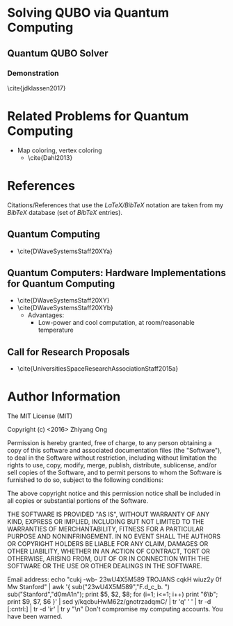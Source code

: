 #	Solving QUBO via Quantum Computing

##	Quantum QUBO Solver

###	Demonstration

\cite{jdklassen2017}



#	Related Problems for Quantum Computing

+ Map coloring, vertex coloring
	- \cite{Dahl2013}



#	References

Citations/References that use the *LaTeX/BibTeX* notation are taken
	from my *BibTeX* database (set of *BibTeX* entries).

##	Quantum Computing

+ \cite{DWaveSystemsStaff20XYa}


##	Quantum Computers: Hardware Implementations for Quantum Computing

+ \cite{DWaveSystemsStaff20XY}
+ \cite{DWaveSystemsStaff20XYb}
	- Advantages:
		* Low-power and cool computation, at room/reasonable
			temperature

##	Call for Research Proposals

+ \cite{UniversitiesSpaceResearchAssociationStaff2015a}




#	Author Information

The MIT License (MIT)

Copyright (c) <2016> Zhiyang Ong

Permission is hereby granted, free of charge, to any person obtaining a copy of this software and associated documentation files (the "Software"), to deal in the Software without restriction, including without limitation the rights to use, copy, modify, merge, publish, distribute, sublicense, and/or sell copies of the Software, and to permit persons to whom the Software is furnished to do so, subject to the following conditions:

The above copyright notice and this permission notice shall be included in all copies or substantial portions of the Software.

THE SOFTWARE IS PROVIDED "AS IS", WITHOUT WARRANTY OF ANY KIND, EXPRESS OR IMPLIED, INCLUDING BUT NOT LIMITED TO THE WARRANTIES OF MERCHANTABILITY, FITNESS FOR A PARTICULAR PURPOSE AND NONINFRINGEMENT. IN NO EVENT SHALL THE AUTHORS OR COPYRIGHT HOLDERS BE LIABLE FOR ANY CLAIM, DAMAGES OR OTHER LIABILITY, WHETHER IN AN ACTION OF CONTRACT, TORT OR OTHERWISE, ARISING FROM, OUT OF OR IN CONNECTION WITH THE SOFTWARE OR THE USE OR OTHER DEALINGS IN THE SOFTWARE.

Email address: echo "cukj -wb- 23wU4X5M589 TROJANS cqkH wiuz2y 0f Mw Stanford" | awk '{ sub("23wU4X5M589","F.d_c_b. ") sub("Stanford","d0mA1n"); print $5, $2, $8; for (i=1; i<=1; i++) print "6\b"; print $9, $7, $6 }' | sed y/kqcbuHwM62z/gnotrzadqmC/ | tr 'q' ' ' | tr -d [:cntrl:] | tr -d 'ir' | tr y "\n"		Don't compromise my computing accounts. You have been warned.

